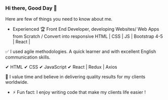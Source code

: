 ### Hi there, Good Day 👋


Here are few of things you need to know about me.

- Experienced 🏆 Front End Developer, developing Websites/ Web Apps from Scratch / Convert into responsive HTML | CSS | JS | Bootstrap 4-5 | React |

✅ I used agile methodologies. A quick learner and with excellent English communication skills.

✔ HTML
✔ CSS
✔ JavaScript
✔ React | Redux | Axios


🌟 I value time and believe in delivering quality results for my clients worldwide. 


- ⚡ Fun fact: I enjoy writing code that make my clients life easier !

